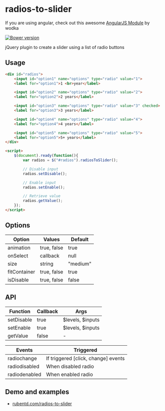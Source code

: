 # radios-to-slider

If you are using angular, check out this awesome [AngularJS Module](https://github.com/wodka/angular-radios-to-slider) by wodka

[![Bower version](https://img.shields.io/bower/v/radios-to-slider.svg)](https://img.shields.io/bower/v/radios-to-slider.svg)

jQuery plugin to create a slider using a list of radio buttons

## Usage

```html
<div id="radios">
    <input id="option1" name="options" type="radio" value="1">
    <label for="option1">1 <br>year</label>

    <input id="option2" name="options" type="radio" value="2">
    <label for="option2">2 years</label>

    <input id="option3" name="options" type="radio" value="3" checked>
    <label for="option3">3 years</label>

    <input id="option4" name="options" type="radio" value="4">
    <label for="option4">4 years</label>

    <input id="option5" name="options" type="radio" value="5">
    <label for="option5">5+ years</label>
</div>

<script>
    $(document).ready(function(){
        var radios = $("#radios").radiosToSlider();

        // Disable input
        radios.setDisable();

        // Enable input
        radios.setEnable();

        // Retrieve value
        radios.getValue();
    });
</script>
```

## Options

Option       | Values      | Default
------------ | ----------- | --------
animation    | true, false | true
onSelect     | callback    | null
size         | string      | "medium"
fitContainer | true, false | true
isDisable    | true, false | false

## API

Function   | Callback | Args
---------- | -------- | ----------------
setDisable | true     | $levels, $inputs
setEnable  | true     | $levels, $inputs
getValue   | false    | -

Events      | Triggered
----------- | -------------
radiochange | If triggered [click, change] events
radiodisabled | When disabled radio
radiodenabled | When enabled radio

## Demo and examples

- [rubentd.com/radios-to-slider](http://rubentd.com/radios-to-slider)
